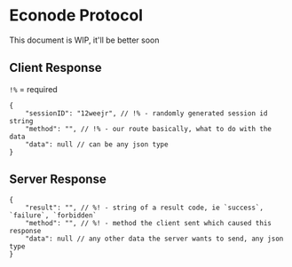 # Econode Protocol
This document is WIP, it'll be better soon

## Client Response
`!%` = required
```json5
{
	"sessionID": "12weejr", // !% - randomly generated session id string
	"method": "", // !% - our route basically, what to do with the data
	"data": null // can be any json type
}
```

## Server Response
```json5
{
	"result": "", // %! - string of a result code, ie `success`, `failure`, `forbidden`
	"method": "", // %! - method the client sent which caused this response
	"data": null // any other data the server wants to send, any json type
}
```

